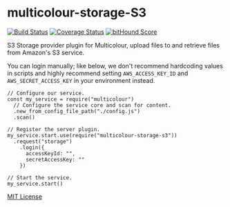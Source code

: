 # multicolour-storage-S3
[![Build Status](https://travis-ci.org/newworldcode/multicolour-storage-S3.svg)](https://travis-ci.org/newworldcode/multicolour-storage-S3)
[![Coverage Status](https://coveralls.io/repos/newworldcode/multicolour-storage-S3/badge.svg?branch=master&service=github)](https://coveralls.io/github/newworldcode/multicolour-storage-S3?branch=master)
[![bitHound Score](https://www.bithound.io/github/newworldcode/multicolour-storage-S3/badges/score.svg)](https://www.bithound.io/github/newworldcode/multicolour-storage-S3)

S3 Storage provider plugin for Multicolour, upload files to and retrieve files from
Amazon's S3 service.

You can login manually; like below, we don't recommend hardcoding values in scripts and highly recommend setting `AWS_ACCESS_KEY_ID` and `AWS_SECRET_ACCESS_KEY` in your environment instead.

```
// Configure our service.
const my_service = require("multicolour")
  // Configure the service core and scan for content. 
  .new_from_config_file_path("./config.js")
  .scan()

// Register the server plugin.
my_service.start.use(require("multicolour-storage-s3"))
  .request("storage")
    .login({
      accessKeyId: "",
      secretAccessKey: ""
    })

// Start the service.
my_service.start()
```

[MIT License](./LICENSE)
